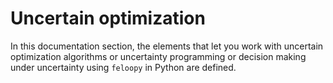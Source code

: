 # Uncertain optimization

In this documentation section, the elements that let you work with uncertain optimization algorithms or uncertainty programming or decision making under uncertainty using `feloopy` in Python are defined.